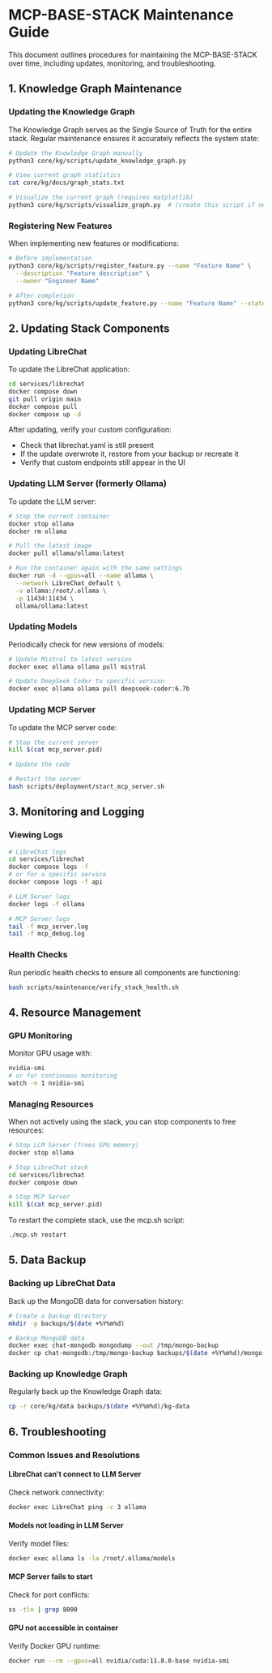 # MCP-BASE-STACK Maintenance Guide

This document outlines procedures for maintaining the MCP-BASE-STACK over time, including updates, monitoring, and troubleshooting.

## 1. Knowledge Graph Maintenance

### Updating the Knowledge Graph

The Knowledge Graph serves as the Single Source of Truth for the entire stack. Regular maintenance ensures it accurately reflects the system state:

```bash
# Update the Knowledge Graph manually
python3 core/kg/scripts/update_knowledge_graph.py

# View current graph statistics
cat core/kg/docs/graph_stats.txt

# Visualize the current graph (requires matplotlib)
python3 core/kg/scripts/visualize_graph.py  # (create this script if needed)
```

### Registering New Features
When implementing new features or modifications:

```bash
# Before implementation
python3 core/kg/scripts/register_feature.py --name "Feature Name" \
  --description "Feature description" \
  --owner "Engineer Name"

# After completion
python3 core/kg/scripts/update_feature.py --name "Feature Name" --status "completed"
```

## 2. Updating Stack Components

### Updating LibreChat
To update the LibreChat application:

```bash
cd services/librechat
docker compose down
git pull origin main
docker compose pull
docker compose up -d
```

After updating, verify your custom configuration:
- Check that librechat.yaml is still present
- If the update overwrote it, restore from your backup or recreate it
- Verify that custom endpoints still appear in the UI

### Updating LLM Server (formerly Ollama)
To update the LLM server:

```bash
# Stop the current container
docker stop ollama
docker rm ollama

# Pull the latest image
docker pull ollama/ollama:latest

# Run the container again with the same settings
docker run -d --gpus=all --name ollama \
  --network LibreChat_default \
  -v ollama:/root/.ollama \
  -p 11434:11434 \
  ollama/ollama:latest
```

### Updating Models
Periodically check for new versions of models:

```bash
# Update Mistral to latest version
docker exec ollama ollama pull mistral

# Update DeepSeek Coder to specific version
docker exec ollama ollama pull deepseek-coder:6.7b
```

### Updating MCP Server
To update the MCP server code:

```bash
# Stop the current server
kill $(cat mcp_server.pid)

# Update the code

# Restart the server
bash scripts/deployment/start_mcp_server.sh
```

## 3. Monitoring and Logging

### Viewing Logs
```bash
# LibreChat logs
cd services/librechat
docker compose logs -f
# or for a specific service
docker compose logs -f api

# LLM Server logs
docker logs -f ollama

# MCP Server logs
tail -f mcp_server.log
tail -f mcp_debug.log
```

### Health Checks
Run periodic health checks to ensure all components are functioning:

```bash
bash scripts/maintenance/verify_stack_health.sh
```

## 4. Resource Management

### GPU Monitoring
Monitor GPU usage with:

```bash
nvidia-smi
# or for continuous monitoring
watch -n 1 nvidia-smi
```

### Managing Resources
When not actively using the stack, you can stop components to free resources:

```bash
# Stop LLM Server (frees GPU memory)
docker stop ollama

# Stop LibreChat stack
cd services/librechat
docker compose down

# Stop MCP Server
kill $(cat mcp_server.pid)
```

To restart the complete stack, use the mcp.sh script:

```bash
./mcp.sh restart
```

## 5. Data Backup

### Backing up LibreChat Data
Back up the MongoDB data for conversation history:

```bash
# Create a backup directory
mkdir -p backups/$(date +%Y%m%d)

# Backup MongoDB data
docker exec chat-mongodb mongodump --out /tmp/mongo-backup
docker cp chat-mongodb:/tmp/mongo-backup backups/$(date +%Y%m%d)/mongo-backup
```

### Backing up Knowledge Graph
Regularly back up the Knowledge Graph data:

```bash
cp -r core/kg/data backups/$(date +%Y%m%d)/kg-data
```

## 6. Troubleshooting

### Common Issues and Resolutions

#### LibreChat can't connect to LLM Server
Check network connectivity:

```bash
docker exec LibreChat ping -c 3 ollama
```

#### Models not loading in LLM Server
Verify model files:

```bash
docker exec ollama ls -la /root/.ollama/models
```

#### MCP Server fails to start
Check for port conflicts:

```bash
ss -tln | grep 8000
```

#### GPU not accessible in container
Verify Docker GPU runtime:

```bash
docker run --rm --gpus=all nvidia/cuda:11.8.0-base nvidia-smi